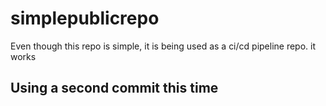 # simplepublicrepo
<p>Even though this repo is simple, it is being used as a ci/cd pipeline repo. it works</p>
<h2>Using a second commit this time</h2>
